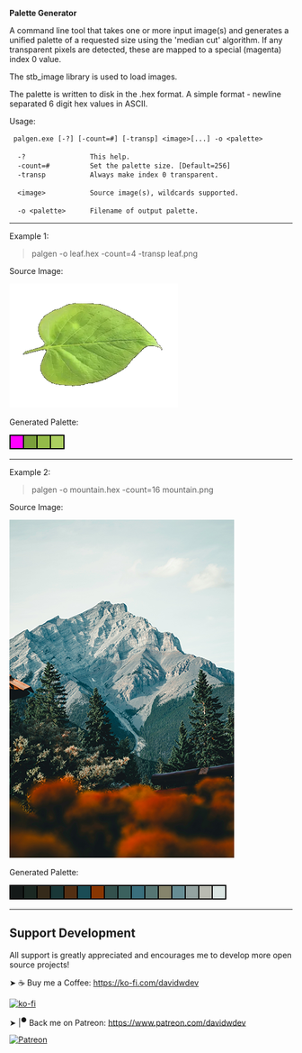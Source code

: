 
**Palette Generator**

A command line tool that takes one or more input image(s) and generates a unified palette of a requested size using the 'median cut' algorithm. If any transparent pixels are detected, these are mapped to a special (magenta) index 0 value.

The stb_image library is used to load images.

The palette is written to disk in the .hex format. A simple format - newline separated 6 digit hex values in ASCII.

Usage:

```
 palgen.exe [-?] [-count=#] [-transp] <image>[...] -o <palette>

  -?                This help.
  -count=#          Set the palette size. [Default=256]
  -transp           Always make index 0 transparent.

  <image>           Source image(s), wildcards supported.

  -o <palette>      Filename of output palette.

```

---

Example 1:

> palgen -o leaf.hex -count=4 -transp leaf.png

Source Image:

![leaf](example/leaf.png?raw=true "Leaf Photo")

Generated Palette:

![palette](example/leaf.hex.png?raw=true "Leaf Palette")

---

Example 2:

> palgen -o mountain.hex -count=16 mountain.png

Source Image:

![leaf](example/mountain.png?raw=true "Leaf Photo")

Generated Palette:

![palette](example/mountain.hex.png?raw=true "Leaf Palette")

---

## Support Development

All support is greatly appreciated and encourages me to develop more open source projects!

➤ ☕ Buy me a Coffee: https://ko-fi.com/davidwdev

[![ko-fi](https://ko-fi.com/img/githubbutton_sm.svg)](https://ko-fi.com/B0B458231)

➤ |<sup>●</sup> Back me on︎ Patreon: https://www.patreon.com/davidwdev

[![Patreon](https://github.com/davidwdev/fragments/patreon.svg?raw=true)](https://www.patreon.com/davidwdev)

